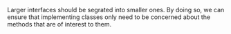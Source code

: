 Larger interfaces should be segrated into smaller ones.
By doing so, we can ensure that implementing classes only need to be concerned about the methods that are of interest to them.